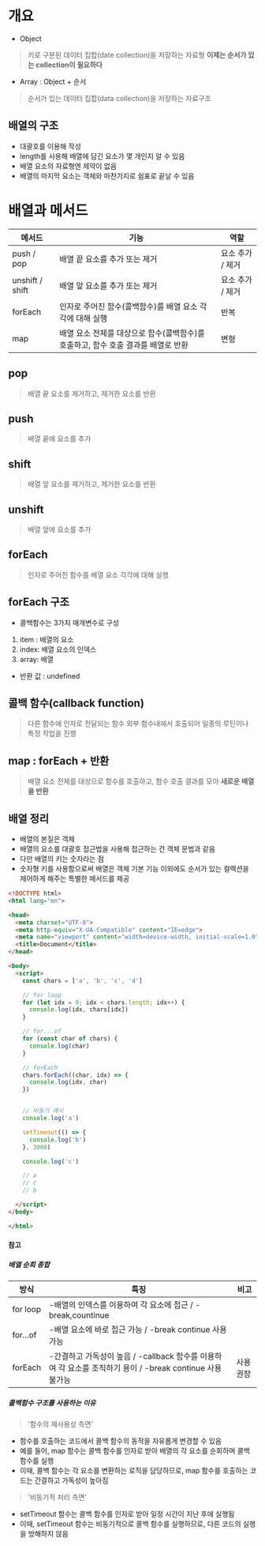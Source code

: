 # 개요
* Object
> 키로 구분된 데이터 집합(date collection)을 저장하는 자료형
> **이제는 순서가 있는 collection이 필요하다**

* Array : Object + 순서
> 순서가 있는 데이터 집합(data collection)을 저장하는 자료구조

## 배열의 구조
* 대괄호를 이용해 작성
* length를 사용해 배열에 담긴 요소가 몇 개인지 알 수 있음
* 배열 요소의 자료형엔 제약이 없음
* 배열의 마지막 요소는 객체와 마찬가지로 쉼표로 끝날 수 있음

# 배열과 메서드
|메서드|기능|역할|
|---|---|---|
|push / pop| 배열 끝 요소를 추가 또는 제거| 요소 추가 / 제거|
|unshift / shift| 배열 앞 요소를 추가 또는 제거 | 요소 추가 / 제거|
|forEach|인자로 주어진 함수(콜백함수)를 배열 요소 각각에 대해 실행|반복|
|map|배열 요소 전체를 대상으로 함수(콜백함수)를 호출하고, 함수 호출 결과를 배열로 반환|변형|

## pop
> 배열 끝 요소를 제거하고, 제거한 요소를 반환
## push
> 배열 끝에 요소를 추가
## shift
> 배열 앞 요소를 제거하고, 제거한 요소를 반환
## unshift
> 배열 앞에 요소를 추가
## forEach
> 인자로 주어진 함수를 배열 요소 각각에 대해 실행
## forEach 구조
* 콜백함수는 3가지 매개변수로 구성
1. item : 배열의 요소
2. index: 배열 요소의 인덱스
3. array: 배열

* 반환 값 : undefined

## 콜백 함수(callback function)
> 다른 함수에 인자로 전달되는 함수
> 외부 함수내에서 호출되어 일종의 루틴이나 특정 작업을 진행

## map : forEach + 반환
> 배열 요소 전체를 대상으로 함수를 호출하고, 함수 호출 결과를 모아 **새로운 배열을 반환**

## 배열 정리
* 배열의 본질은 객체
* 배열의 요소를 대괄호 접근법을 사용해 접근하는 건 객체 문법과 같음
* 다만 배열의 키는 숫자라는 점
* 숫자형 키를 사용함으로써 배열은 객체 기본 기능 이외에도 순서가 있는 컬렉션을 제어하게 해주는 특별한 메서드를 제공

```html
<!DOCTYPE html>
<html lang="en">

<head>
  <meta charset="UTF-8">
  <meta http-equiv="X-UA-Compatible" content="IE=edge">
  <meta name="viewport" content="width=device-width, initial-scale=1.0">
  <title>Document</title>
</head>

<body>
  <script>
    const chars = ['a', 'b', 'c', 'd']

    // for loop
    for (let idx = 0; idx < chars.length; idx++) {
      console.log(idx, chars[idx])
    }

    // for...of
    for (const char of chars) {
      console.log(char)
    }

    // forEach
    chars.forEach((char, idx) => {
      console.log(idx, char)
    })


    // 비동기 예시
    console.log('a')

    setTimeout(() => {
      console.log('b')
    }, 3000)

    console.log('c')

    // a
    // c
    // b

  </script>
</body>

</html>

```

#### 참고

##### 배열 순회 종합
|방식|특징|비고|
|---|---|---|
|for loop|-배열의 인덱스를 이용하여 각 요소에 접근 / - break,countinue||
|for...of|-배열 요소에 바로 접근 가능 / -break continue 사용가능||
|forEach|-간결하고 가독성이 높음 / -callback 함수를 이용하여 각 요소를 조직하기 용이 / -break continue 사용 불가능|사용 권장|

##### 콜백함수 구조를 사용하는 이유
> '함수의 재사용성 측면'
* 함수를 호출하는 코드에서 콜백 함수의 동작을 자유롭게 변경할 수 있음
* 예를 들어, map 함수는 콜백 함수를 인자로 받아 배열의 각 요소를 순회하며 콜백 함수를 실행
* 이때, 콜백 함수는 각 요소를 변환하는 로직을 담당하므로, map 함수를 호출하는 코드는 간결하고 가독성이 높아짐

> '비동기적 처리 측면'
* setTimeout 함수는 콜백 함수를 인자로 받아 일정 시간이 지난 후에 실행됨
* 이때, setTimeout 함수는 비동기적으로 콜백 함수를 실행하므로, 다른 코드의 실행을 방해하지 않음